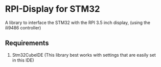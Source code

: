 # RPI-Display for STM32
A library to interface the STM32 with the RPI 3.5 inch display, (using the ili9486 controller)

## Requirements
1. Stm32CubeIDE (This library best works with settings that are easily set in this IDE)
